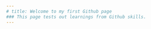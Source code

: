 ```yaml
---
# title: Welcome to my first Github page
### This page tests out learnings from Github skills.
---
```


